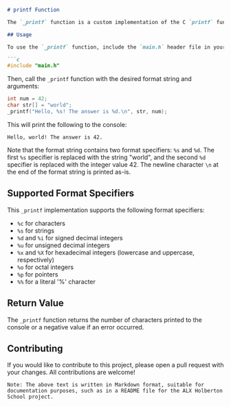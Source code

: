 ```markdown
# printf Function

The `_printf` function is a custom implementation of the C `printf` function that takes a format string and a variable number of arguments, and prints the formatted output to the console.

## Usage

To use the `_printf` function, include the `main.h` header file in your C program:

```c
#include "main.h"
```

Then, call the `_printf` function with the desired format string and arguments:

```c
int num = 42;
char str[] = "world";
_printf("Hello, %s! The answer is %d.\n", str, num);
```

This will print the following to the console:

```
Hello, world! The answer is 42.
```

Note that the format string contains two format specifiers: `%s` and `%d`. The first `%s` specifier is replaced with the string "world", and the second `%d` specifier is replaced with the integer value 42. The newline character `\n` at the end of the format string is printed as-is.

## Supported Format Specifiers

This `_printf` implementation supports the following format specifiers:

- `%c` for characters
- `%s` for strings
- `%d` and `%i` for signed decimal integers
- `%u` for unsigned decimal integers
- `%x` and `%X` for hexadecimal integers (lowercase and uppercase, respectively)
- `%o` for octal integers
- `%p` for pointers
- `%%` for a literal '%' character

## Return Value

The `_printf` function returns the number of characters printed to the console or a negative value if an error occurred.

## Contributing

If you would like to contribute to this project, please open a pull request with your changes. All contributions are welcome!
```
Note: The above text is written in Markdown format, suitable for documentation purposes, such as in a README file for the ALX Holberton School project.
